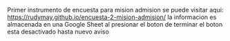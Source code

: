Primer instrumento de encuesta para mision admision
se puede visitar aqui: https://rudymay.github.io/encuesta-2-mision-admision/
la informacion es almacenada en una Google Sheet al presionar el boton de terminar
el boton esta desactivado hasta nuevo aviso
